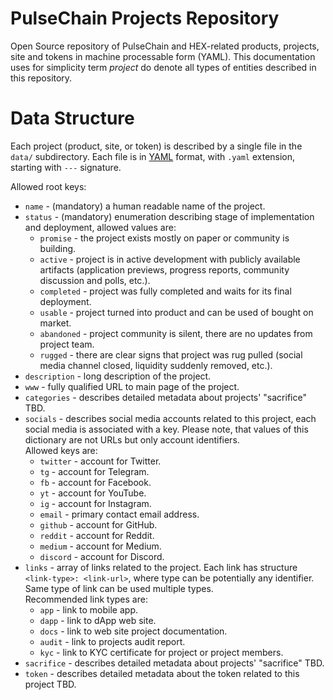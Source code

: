 # PulseChain Projects Repository
Open Source repository of PulseChain and HEX-related products, projects, site and tokens in machine processable form (YAML).
This documentation uses for simplicity term _project_ do denote all types of entities described in this repository.

# Data Structure
Each project (product, site, or token) is described by a single file in the `data/` subdirectory.
Each file is in [YAML](https://yaml.org/) format, with `.yaml` extension, starting with `---` signature.

Allowed root keys:
  - `name` - (mandatory) a human readable name of the project.
  - `status` - (mandatory) enumeration describing stage of implementation and deployment, allowed values are:
    - `promise` - the project exists mostly on paper or community is building.
    - `active` - project is in active development with publicly available artifacts (application previews, progress reports, community discussion and polls, etc.).
    - `completed` - project was fully completed and waits for its final deployment.
    - `usable` - project turned into product and can be used of bought on market.
    - `abandoned` - project community is silent, there are no updates from project team.
    - `rugged` - there are clear signs that project was rug pulled (social media channel closed, liquidity suddenly removed, etc.).
  - `description` - long description of the project.
  - `www` - fully qualified URL to main page of the project.
  - `categories` - describes detailed metadata about projects' "sacrifice" TBD.
  - `socials` - describes social media accounts related to this project, each social media is associated with a key.
    Please note, that values of this dictionary are not URLs but only account identifiers.  
    Allowed keys are:
    - `twitter` - account for Twitter.
    - `tg` - account for Telegram.
    - `fb` - account for Facebook.
    - `yt` - account for YouTube.
    - `ig` - account for Instagram.
    - `email` - primary contact email address.
    - `github` - account for GitHub.
    - `reddit` - account for Reddit.
    - `medium` - account for Medium.
    - `discord` - account for Discord.
  - `links` - array of links related to the project.
    Each link has structure `<link-type>: <link-url>`, where type can be potentially any identifier.
    Same type of link can be used multiple types.  
    Recommended link types are:
    - `app` - link to mobile app.
    - `dapp` - link to dApp web site.
    - `docs` - link to web site project documentation.
    - `audit` - link to projects audit report.
    - `kyc` - link to KYC certificate for project or project members.
  - `sacrifice` - describes detailed metadata about projects' "sacrifice" TBD.
  - `token` - describes detailed metadata about the token related to this project TBD.

